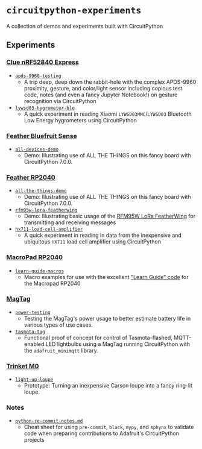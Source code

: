 # `circuitpython-experiments`

A collection of demos and experiments built with CircuitPython

## Experiments

### [Clue nRF52840 Express](https://www.adafruit.com/product/4500)

* [`apds-9960-testing`](./clue-nrf52/apds9960-testing)
    * A trip deep, deep down the rabbit-hole with the complex APDS-9960 proximity, gesture, and color/light sensor including copious test code, notes (and even a fancy Jupyter Notebook!) on gesture recognition via CircuitPython
* [`lywsd03-hygrometer-ble`](./clue-nrf52/lywsd03-hygrometer-ble/)
    * A quick experiment in reading Xiaomi `LYWSD03MMC`/`LYWSD03` Bluetooth Low Energy hygrometers using CircuitPython

### [Feather Bluefruit Sense](https://www.adafruit.com/product/4516)

* [`all-devices-demo`](./feather-bluefruit-sense/all-devices-demo)
    * Demo: Illustrating use of ALL THE THINGS on this fancy board with CircuitPython 7.0.0.

### [Feather RP2040](https://www.adafruit.com/product/4884)

* [`all-the-things-demo`](./feather-rp2040/all-the-things-demo/)
    * Demo: Illustrating use of ALL THE THINGS on this fancy board with CircuitPython 7.0.0.
* [`rfm95w-lora-featherwing`](./feather-rp2040/rfm95w-lora-featherwing/)
    * Demo: Illustrating basic usage of the [RFM95W LoRa FeatherWing](https://www.adafruit.com/product/3231) for transmitting and receiving messages
* [`hx711-load-cell-amplifier`](./feather-rp2040/hx711-load-cell-amplifier/)
    * A quick experiment in reading in data from the inexpensive and ubiquitous `HX711` load cell amplifier using CircuitPython

### [MacroPad RP2040](https://www.adafruit.com/product/5128)

* [`learn-guide-macros`](./macropad-rp2040/learn-guide-macros)
    * Macro examples for use with the excellent ["Learn Guide" code](https://github.com/adafruit/Adafruit_Learning_System_Guides/tree/main/Macropad_Hotkeys) for the Macropad RP2040

### [MagTag](https://www.adafruit.com/product/4800)

* [`power-testing`](./magtag-esp32-s2/power-testing)
    * Testing the MagTag's power usage to better estimate battery life in various types of use cases.
* [`tasmota-tag`](./magtag-esp32-s2/tasmota-tag)
    * Functional proof of concept for control of Tasmota-flashed, MQTT-enabled LED lightbulbs using a MagTag running CircuitPython with the `adafruit_minimqtt` library.

### [Trinket M0](https://www.adafruit.com/product/3500)

* [`light-up-loupe`](./trinket-m0/light-up-loupe)
    * Prototype: Turning an inexpensive Carson loupe into a fancy ring-lit loupe.

### Notes

* [`python-re-commit-notes.md`](./notes/python-pre-commit-notes.md)
    * Cheat sheet for using `pre-commit`, `black`, `mypy`, and `sphynx` to validate code when preparing contributions to Adafruit's CircuitPython projects